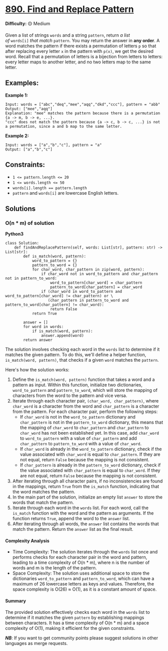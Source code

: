 # [890. Find and Replace Pattern](https://leetcode.com/problems/find-and-replace-pattern/)

**Difficulty:** :yellow_circle: Medium

Given a list of strings `words` and a string `pattern`, return *a list of* `words[i]` *that match* `pattern`. You may return the answer in **any order**.
A word matches the pattern if there exists a permutation of letters `p` so that after replacing every letter `x` in the pattern with `p(x)`, we get the desired word.
Recall that a permutation of letters is a bijection from letters to letters: every letter maps to another letter, and no two letters map to the same letter.

## Examples:

**Example 1:**

```
Input: words = ["abc","deq","mee","aqq","dkd","ccc"], pattern = "abb"
Output: ["mee","aqq"]
Explanation: "mee" matches the pattern because there is a permutation {a -> m, b -> e, ...}.
"ccc" does not match the pattern because {a -> c, b -> c, ...} is not a permutation, since a and b map to the same letter.
```

**Example 2:**

```
Input: words = ["a","b","c"], pattern = "a"
Output: ["a","b","c"]
```


## Constraints:

- `1 <= pattern.length <= 20`
- `1 <= words.length <= 50`
- `words[i].length == pattern.length`
- `pattern` and `words[i]` are lowercase English letters.


## Solutions

### O(n * m) of solution 

**Python3**

```python3
class Solution:
    def findAndReplacePattern(self, words: List[str], pattern: str) -> List[str]:
        def is_match(word, pattern):
            word_to_pattern = {}
            pattern_to_word = {}
            for char_word, char_pattern in zip(word, pattern):
                if char_word not in word_to_pattern and char_pattern not in pattern_to_word:
                    word_to_pattern[char_word] = char_pattern
                    pattern_to_word[char_pattern] = char_word
                if (char_word in word_to_pattern and word_to_pattern[char_word] != char_pattern) or \
                   (char_pattern in pattern_to_word and pattern_to_word[char_pattern] != char_word):
                    return False
            return True

        answer = []
        for word in words:
            if is_match(word, pattern):
                answer.append(word)
        return answer
```

The solution involves checking each word in the `words` list to determine if it matches the given pattern. To do this, we'll define a helper function, `is_match(word, pattern)`, that checks if a given `word` matches the `pattern`.

Here's how the solution works:

1. Define the `is_match(word, pattern)` function that takes a word and a pattern as input. Within this function, initialize two dictionaries, `word_to_pattern` and `pattern_to_word`, which will store the mapping of characters from the word to the pattern and vice versa.
2. Iterate through each character pair, `(char_word, char_pattern)`, where `char_word` is a character from the word and `char_pattern` is a character from the pattern. For each character pair, perform the following steps:
   - If `char_word` is not in the `word_to_pattern` dictionary and `char_pattern` is not in the `pattern_to_word` dictionary, this means that the mapping of `char_word` to `char_pattern` and `char_pattern` to `char_word` has not been established yet. In this case, add `char_word` to `word_to_pattern` with a value of `char_pattern` and add `char_pattern` to `pattern_to_word` with a value of `char_word`.
   - If `char_word` is already in the `word_to_pattern` dictionary, check if the value associated with `char_word` is equal to `char_pattern`. If they are not equal, return `False` because the mapping is not consistent.
   - If `char_pattern` is already in the `pattern_to_word` dictionary, check if the value associated with `char_pattern` is equal to `char_word`. If they are not equal, return `False` because the mapping is not consistent.
3. After iterating through all character pairs, if no inconsistencies are found in the mappings, return `True` from the `is_match` function, indicating that the word matches the pattern.
4. In the main part of the solution, initialize an empty list `answer` to store the words that match the pattern.
5. Iterate through each word in the `words` list. For each word, call the `is_match` function with the word and the pattern as arguments. If the function returns `True`, append the word to the `answer` list.
6. After iterating through all words, the `answer` list contains the words that match the pattern. Return the `answer` list as the final result.

#### Complexity Analysis

- Time Complexity: The solution iterates through the `words` list once and performs checks for each character pair in the word and pattern, leading to a time complexity of O(n * m), where n is the number of words and m is the length of the pattern.
- Space Complexity: The solution uses additional space to store the dictionaries `word_to_pattern` and `pattern_to_word`, which can have a maximum of 26 lowercase letters as keys and values. Therefore, the space complexity is O(26) ≈ O(1), as it is a constant amount of space.

#### Summary

The provided solution effectively checks each word in the `words` list to determine if it matches the given `pattern` by establishing mappings between characters. It has a time complexity of O(n * m) and a space complexity of O(1), making it efficient for the given constraints.

***NB***: If you want to get community points please suggest solutions in other languages as merge requests.
